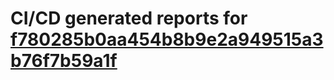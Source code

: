 # CI/CD generated reports for [f780285b0aa454b8b9e2a949515a3b76f7b59a1f](https://github.com/hydephp/develop/commit/f780285b0aa454b8b9e2a949515a3b76f7b59a1f)
